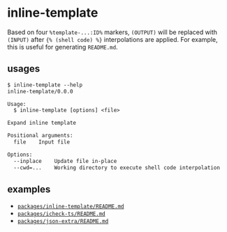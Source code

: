 # inline-template

Based on four `%template-...:ID%` markers, `(OUTPUT)` will be replaced with `(INPUT)` after `{% (shell code) %}` interpolations are applied.
For example, this is useful for generating `README.md`.

## usages

<!--
%template-in-begin:help%

```txt
$ inline-template --help
{% node ./bin/cli.js --help %}
```

%template-in-end:help%
-->

<!-- %template-out-begin:help% -->

```txt
$ inline-template --help
inline-template/0.0.0

Usage:
  $ inline-template [options] <file>

Expand inline template

Positional arguments:
  file    Input file

Options:
  --inplace    Update file in-place
  --cwd=...    Working directory to execute shell code interpolation
```

<!-- %template-out-end:help% -->

## examples

- [`packages/inline-template/README.md`](./README.md?plain=1)
- [`packages/icheck-ts/README.md`](../icheck-ts/README.md?plain=1)
- [`packages/json-extra/README.md`](../json-extra/README.md?plain=1)

